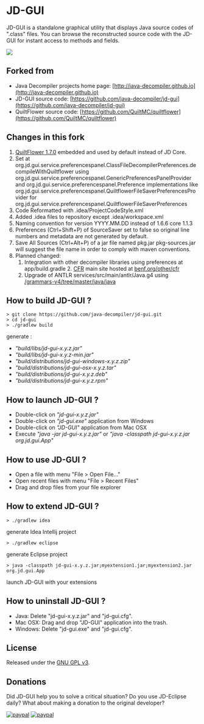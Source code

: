 # JD-GUI

JD-GUI is a standalone graphical utility that displays Java source codes of ".class" files. You can browse the
reconstructed source code with the JD-GUI for instant access to methods and fields.

![](https://raw.githubusercontent.com/java-decompiler/jd-gui/master/src/website/img/jd-gui.png)

## Forked from

- Java Decompiler projects home page: [http://java-decompiler.github.io](http://java-decompiler.github.io)
- JD-GUI source code: [https://github.com/java-decompiler/jd-gui](https://github.com/java-decompiler/jd-gui)
- QuiltFlower source code: [https://github.com/QuiltMC/quiltflower](https://github.com/QuiltMC/quiltflower)

## Changes in this fork

1. [QuiltFlower 1.7.0](https://github.com/Tomar-VRDate/quiltflower) embedded and used by default instead of JD Core.
2. Set at org.jd.gui.service.preferencespanel.ClassFileDecompilerPreferences.decompileWithQuiltflower using
   org.jd.gui.service.preferencespanel.GenericPreferencesPanelProvider and
   org.jd.gui.service.preferencespanel.Preference implementations like
   org.jd.gui.service.preferencespanel.QuiltflowerFileSaverPreferencesProvider for
   org.jd.gui.service.preferencespanel.QuiltflowerFileSaverPreferences
3. Code Reformatted with .idea/ProjectCodeStyle.xml
4. Added .idea files to repository except .idea/workspace.xml
5. Naming convention for version YYYY.MM.DD instead of 1.6.6 core 1.1.3
6. Preferences (Ctrl+Shift+P) of SourceSaver set to false so original line numbers and metadata are not generated by
   default.
7. Save All Sources (Ctrl+Alt+P) of a jar file named pkg.jar pkg-sources.jar will suggest the file name in order to
   comply with maven conventions.
8. Planned changed:
   1. Integration with other decompiler libraries using preferences at app/build.gradle
      2. [CFR](https://github.com/Tomar-VRDate/cfr) main site hosted
         at [benf.org/other/cfr](https://github.com/Tomar-VRDate/cfr)
   2. Upgrade of ANTLR services/src/main/antlr/Java.g4
      using [/grammars-v4/tree/master/java/java](https://github.com/Tomar-VRDate/grammars-v4/tree/master/java/java)

## How to build JD-GUI ?

```
> git clone https://github.com/java-decompiler/jd-gui.git
> cd jd-gui
> ./gradlew build 
```

generate :

- _"build/libs/jd-gui-x.y.z.jar"_
- _"build/libs/jd-gui-x.y.z-min.jar"_
- _"build/distributions/jd-gui-windows-x.y.z.zip"_
- _"build/distributions/jd-gui-osx-x.y.z.tar"_
- _"build/distributions/jd-gui-x.y.z.deb"_
- _"build/distributions/jd-gui-x.y.z.rpm"_

## How to launch JD-GUI ?

- Double-click on _"jd-gui-x.y.z.jar"_
- Double-click on _"jd-gui.exe"_ application from Windows
- Double-click on _"JD-GUI"_ application from Mac OSX
- Execute _"java -jar jd-gui-x.y.z.jar"_ or _"java -classpath jd-gui-x.y.z.jar org.jd.gui.App"_

## How to use JD-GUI ?

- Open a file with menu "File > Open File..."
- Open recent files with menu "File > Recent Files"
- Drag and drop files from your file explorer

## How to extend JD-GUI ?

```
> ./gradlew idea 
```

generate Idea Intellij project

```
> ./gradlew eclipse
```

generate Eclipse project

```
> java -classpath jd-gui-x.y.z.jar;myextension1.jar;myextension2.jar org.jd.gui.App
```

launch JD-GUI with your extensions

## How to uninstall JD-GUI ?

- Java: Delete "jd-gui-x.y.z.jar" and "jd-gui.cfg".
- Mac OSX: Drag and drop "JD-GUI" application into the trash.
- Windows: Delete "jd-gui.exe" and "jd-gui.cfg".

## License

Released under the [GNU GPL v3](LICENSE).

## Donations

Did JD-GUI help you to solve a critical situation? Do you use JD-Eclipse daily? What about making a donation to the
original developer?

[![paypal](https://raw.githubusercontent.com/java-decompiler/jd-gui/master/src/website/img/btn_donate_euro.gif)](https://www.paypal.com/cgi-bin/webscr?cmd=_s-xclick&hosted_button_id=C88ZMVZ78RF22)
[![paypal](https://raw.githubusercontent.com/java-decompiler/jd-gui/master/src/website/img/btn_donate_usd.gif)](https://www.paypal.com/cgi-bin/webscr?cmd=_s-xclick&hosted_button_id=CRMXT4Y4QLQGU)
